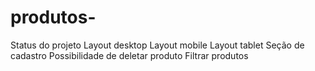 # produtos-

Status do projeto
 Layout desktop
 Layout mobile
 Layout tablet
 Seção de cadastro
 Possibilidade de deletar produto
 Filtrar produtos
